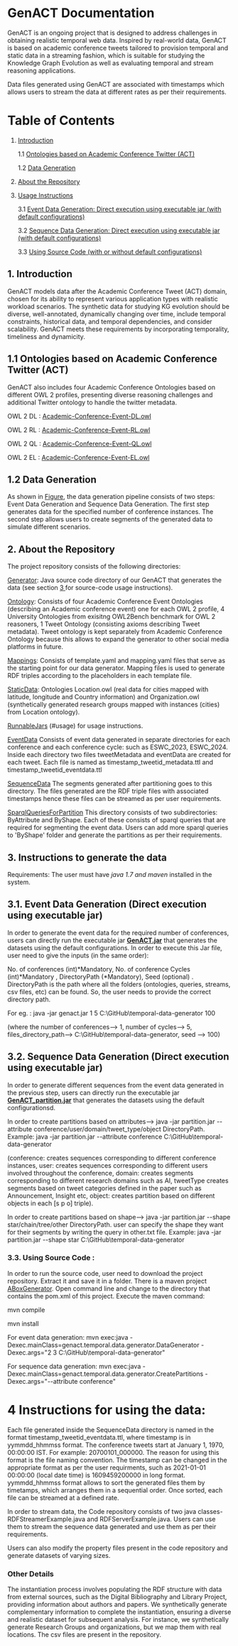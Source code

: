 # GenACT Documentation
GenACT is an ongoing project that is designed to address challenges in obtaining realistic temporal web data. 
Inspired by real-world data, GenACT is based on academic conference tweets tailored to provision temporal and static data in a streaming fashion, 
which is suitable for studying the Knowledge Graph Evolution as well as evaluating temporal and stream reasoning applications.

Data files generated using GenACT are associated with timestamps which allows users to stream the data at different rates as per their requirements. 

# Table of Contents

1. [ Introduction ](#intro)

   1.1 [ Ontologies based on Academic Conference Twitter (ACT) ](#tbox)
 
   1.2 [ Data Generation ](#abox)

2. [ About the Repository ](#repo)

3. [ Usage Instructions ](#usage)

   3.1 [Event Data Generation: Direct execution using executable jar (with default configurations)](#edgexe)
	   
   3.2 [Sequence Data Generation: Direct execution using executable jar (with default configurations)](#sdgexe)

   3.3 [Using Source Code (with or without default configurations) ](#code)
	   
<a name="intro"></a>
## 1. Introduction
GenACT models data after the Academic Conference Tweet (ACT) domain, chosen for its ability to represent various application types with realistic workload 
scenarios. The synthetic data for studying KG evolution should be diverse, well-annotated, dynamically changing over time, include temporal 
constraints, historical data, and temporal dependencies, and consider scalability. GenACT meets these requirements by incorporating temporality, timeliness and dynamicity.


<a name="tbox"></a>

## 1.1 Ontologies based on Academic Conference Twitter (ACT)

GenACT also includes four Academic Conference Ontologies based on different OWL 2 profiles, presenting diverse reasoning challenges and additional Twitter ontology to handle the twitter metadata. 


OWL 2 DL : [Academic-Conference-Event-DL.owl](https://github.com/kracr/temporal-data-generator/blob/main/Ontology/Academic-Conference-Event-DL.owl)

OWL 2 RL : [Academic-Conference-Event-RL.owl](https://github.com/kracr/temporal-data-generator/blob/main/Ontology/Academic-Conference-Event-RL.owl)

OWL 2 QL : [Academic-Conference-Event-QL.owl](https://github.com/kracr/temporal-data-generator/blob/main/Ontology/Academic-Conference-Event-QL.owl)

OWL 2 EL : [Academic-Conference-Event-EL.owl](https://github.com/kracr/temporal-data-generator/blob/main/Ontology/Academic-Conference-Event-EL.owl)

<a name="abox"></a>
## 1.2 Data Generation

As shown in [Figure](https://github.com/kracr/temporal-data-generator/blob/main/images/generator_pipeline.png), the data generation pipeline consists of two steps: Event Data Generation and Sequence Data Generation. The first step generates data for the specified number of conference instances. The second step allows users to create segments of the generated data to simulate different scenarios.


<a name="repo"></a>
## 2. About the Repository
The project repository consists of the following directories:

[Generator](https://github.com/kracr/temporal-data-generator/tree/main/ABox%20Generator): Java source code directory of our GenACT that generates the data  (see section [ 3 ](#code) for source-code usage instructions). 

[Ontology](https://github.com/kracr/temporal-data-generator/tree/main/Ontology): Consists of four Academic Conference Event Ontologies (describing an Academic conference event) one for each OWL 2 profile, 4 University Ontologies from exisitng OWL2Bench benchmark for OWL 2 reasoners, 1 Tweet Ontology (consisting axioms describing Tweet metadata). Tweet ontology is kept separately from Academic Conference Ontology because this allows to expand the generator to other social media platforms in future. 

[Mappings](https://github.com/kracr/temporal-data-generator/tree/main/Mappings): Consists of template.yaml and mapping.yaml files that serve as the starting point for our data generator. Mapping files is used to generate RDF triples according to the placeholders in each template file. 

[StaticData](https://github.com/kracr/temporal-data-generator/tree/main/StaticData): Ontologies Location.owl (real data for cities mapped with latitude, longitude and Country information) and Organization.owl (synthetically generated research groups mapped with instances (cities) from Location ontology). 

[RunnableJars](https://drive.google.com/drive/folders/1xWfHi9lOZ_OhOmD_VVQuDXW976R4c2HQ?usp=sharing) (#usage) for usage instructions. 

[EventData](https://github.com/kracr/temporal-data-generator/tree/main/EventData) Consists of event data generated in separate directories for each conference and each conference cycle: such as ESWC_2023, ESWC_2024. Inside each directory two files tweetMetadata and eventData are created for each tweet. Each file is named as timestamp_tweetid_metadata.ttl and timestamp_tweetid_eventdata.ttl

[SequenceData](https://github.com/kracr/temporal-data-generator/tree/main/SequenceData) The segments generated after partitioning goes to this directory. The files generated are the RDF triple files with associated timestamps hence these files
 can be streamed as per user requirements. 

[SparqlQueriesForPartition](https://github.com/kracr/temporal-data-generator/tree/main/SparqlQueriesForPartition) This directory consists of two subdirectories: ByAttribute and ByShape. Each of these consists of sparql queries that are
required for segmenting the event data. Users can add more sparql queries to 'ByShape' folder and generate the partitions as per their requirements.

<a name="usage"></a>
## 3. Instructions to generate the data

Requirements: The user must have *java 1.7 and maven* installed in the system. 

<a name="edgexe"></a>
## 3.1. Event Data Generation (Direct execution using executable jar)

In order to generate the event data for the required number of conferences, users can directly run the executable jar **[GenACT.jar](https://drive.google.com/file/d/1xxiU2j5swBRF8SCk8WZ43LMhfSd9YqMB/view?usp=sharing)** that generates the datasets using the default configurations. In order to execute this Jar file, user need to give the inputs (in the same order):  

No. of conferences (int)*Mandatory, No. of conference Cycles (int)*Mandatory , DirectoryPath (*Mandatory), Seed (optional) .  DirectoryPath is the path where all the folders (ontologies, queries, streams, csv files, etc) can be found. So, the user needs to provide the correct directory path. 

For eg. : java -jar genact.jar 1 5 C:\GitHub\temporal-data-generator 100

(where the number of conferences--> 1, number of cycles--> 5, files_directory_path--> C:\GitHub\temporal-data-generator, seed --> 100)

<a name="sdgexe"></a>
## 3.2. Sequence Data Generation (Direct execution using executable jar)

In order to generate different sequences from the event data generated in the previous step, users can directly run the executable jar **[GenACT_partition.jar](https://drive.google.com/file/d/1IXnHdioTIB-vLDYAdT9gecQfyyChEdym/view?usp=sharing)** that generates the datasets using the default configurationsd. 

In order to create partitions based on attributes--> java -jar partition.jar --attribute conference/user/domain/tweet_type/object DirectoryPath. 
Example: java -jar partition.jar --attribute conference C:\GitHub\temporal-data-generator

(conference: creates sequences corresponding to different conference instances, user: creates sequences corresponding to different users involved throughout the conference,
domain: creates segments corresponding to different research domains such as AI, tweetType creates segments based on tweet categories defined in the 
paper such as Announcement, Insight etc, object: creates partition based on different objects in each [s p o] triple). 

In order to create partitions based on shape--> java -jar partition.jar --shape star/chain/tree/other DirectoryPath. user can specify the shape they want for their segments
by writing the query in other.txt file. Example: java -jar partition.jar --shape star C:\GitHub\temporal-data-generator

<a name="code"></a>
### 3.3. Using Source Code :
In order to run the source code, user need to download the project repository. Extract it and save it in a folder. There is a maven project [ABoxGenerator](https://github.com/kracr/temporal-data-generator). Open command line and change to the directory that contains the pom.xml of this project. Execute the maven command:

mvn compile

mvn install

For event data generation: mvn exec:java -Dexec.mainClass=genact.temporal.data.generator.DataGenerator -Dexec.args="2 3 C:\GitHub\temporal-data-generator"

For sequence data generation: mvn exec:java -Dexec.mainClass=genact.temporal.data.generator.CreatePartitions -Dexec.args="--attribute conference"


# 4 Instructions for using the data:

Each file generated inside the SequenceData directory is named in the format timestamp_tweetid_eventdata.ttl, where timestamp is in yymmdd_hhmmss format. The conference tweets start at
 January 1, 1970, 00:00:00 IST. For example: 20700101_000000. The reason  for using this format is the file naming convention. The timestamp can be changed in the appropriate format as per the user requirments, 
 such as 2021-01-01 00:00:00 (local date time) is 1609459200000 in long format.  yymmdd_hhmmss format allows to sort the generated files  them by timetamps, which arranges them in a sequential order. 
 Once sorted, each file can be streamed at a defined rate.

In order to stream data, the Code repository consists of two java classes- RDFStreamerExample.java and RDFServerExample.java. 
Users can use them to stream the sequence data generated and use them as per their requirements. 

Users can also modify the property files present in the code repository and generate datasets of varying sizes.

### Other Details

The instantiation process involves populating the RDF structure with data
from external sources, such as the Digital Bibliography and Library Project, providing
information about authors and papers. We synthetically generate complementary
information to complete the instantiation, ensuring a diverse and
realistic dataset for subsequent analysis. For instance, we synthetically generate
Research Groups and organizations, but we map them with real locations. The csv files are present in the repository. 